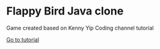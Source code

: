 <h1>Flappy Bird Java clone</h1>

<p>Game created based on Kenny Yip Coding channel tutorial </p>
<a href = "https://youtu.be/Xw2MEG-FBsE?si=aYle_8w4MZFyMrov">Go to tutorial</a>
